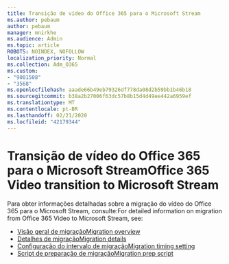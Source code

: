 ```yaml
---
title: Transição de vídeo do Office 365 para o Microsoft Stream
ms.author: pebaum
author: pebaum
manager: mnirkhe
ms.audience: Admin
ms.topic: article
ROBOTS: NOINDEX, NOFOLLOW
localization_priority: Normal
ms.collection: Adm_O365
ms.custom:
- "9001508"
- "3568"
ms.openlocfilehash: aaade66b49eb79326df778da08d2b59bb1b46b18
ms.sourcegitcommit: b38a2b27006f63dc57b8b15d4d49ee442a6959ef
ms.translationtype: MT
ms.contentlocale: pt-BR
ms.lasthandoff: 02/21/2020
ms.locfileid: "42179344"
---
```

# <a name="office-365-video-transition-to-microsoft-stream"></a><span data-ttu-id="5c8c9-102">Transição de vídeo do Office 365 para o Microsoft Stream</span><span class="sxs-lookup"><span data-stu-id="5c8c9-102">Office 365 Video transition to Microsoft Stream</span></span>

<span data-ttu-id="5c8c9-103">Para obter informações detalhadas sobre a migração do vídeo do Office 365 para o Microsoft Stream, consulte:</span><span class="sxs-lookup"><span data-stu-id="5c8c9-103">For detailed information on migration from Office 365 Video to Microsoft Stream, see:</span></span>

- [<span data-ttu-id="5c8c9-104">Visão geral de migração</span><span class="sxs-lookup"><span data-stu-id="5c8c9-104">Migration overview</span></span>](https://docs.microsoft.com/en-us/stream/migrate-from-office-365)
- [<span data-ttu-id="5c8c9-105">Detalhes de migração</span><span class="sxs-lookup"><span data-stu-id="5c8c9-105">Migration details</span></span>](https://docs.microsoft.com/en-us/stream/migration-experience)
- [<span data-ttu-id="5c8c9-106">Configuração do intervalo de migração</span><span class="sxs-lookup"><span data-stu-id="5c8c9-106">Migration timing setting</span></span>](https://docs.microsoft.com/en-us/stream/migration-o365video-timing-setting)
- [<span data-ttu-id="5c8c9-107">Script de preparação de migração</span><span class="sxs-lookup"><span data-stu-id="5c8c9-107">Migration prep script</span></span>](https://docs.microsoft.com/en-us/stream/migration-o365video-prep)

